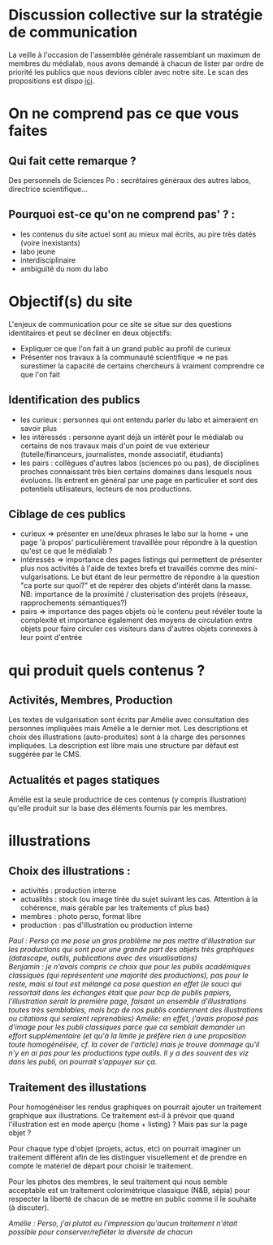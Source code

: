# Discussion collective sur la stratégie de communication

La veille à l'occasion de l'assemblée générale rassemblant un maximum de membres du médialab, nous avons demandé à chacun de lister par ordre de priorité les publics que nous devions cibler avec notre site.
Le scan des propositions est dispo [ici](combo-publics.pdf).

# On ne comprend pas ce que vous faites

## Qui fait cette remarque ?
Des personnels de Sciences Po : secrétaires généraux des autres labos, directrice scientifique...

## Pourquoi est-ce qu'on ne comprend pas' ? :
- les contenus du site actuel sont au mieux mal écrits, au pire très datés (voire inexistants)
- labo jeune
- interdisciplinaire
- ambiguïté du nom du labo

# Objectif(s) du site

L'enjeux de communication pour ce site se situe sur des questions identitaires et peut se décliner en deux objectifs:
- Expliquer ce que l'on fait à un grand public au profil de curieux
- Présenter nos travaux à la communauté scientifique
  => ne pas surestimer la capacité de certains chercheurs à vraiment comprendre ce que l'on fait

## Identification des publics
- les curieux : personnes qui ont entendu parler du labo et aimeraient en savoir plus 
- les intéressés : personne ayant déjà un intérêt pour le médialab ou certains de nos travaux mais d'un point de vue extérieur (tutelle/financeurs, journalistes, monde associatif, étudiants) 
- les pairs : collègues d'autres labos (sciences po ou pas), de disciplines proches connaissant très bien certains domaines dans lesquels nous évoluons. Ils entrent en général par une page en particulier et sont des potentiels utilisateurs, lecteurs de nos productions. 

## Ciblage de ces publics 
- curieux => présenter en une/deux phrases le labo sur la home + une page 'à propos' particulièrement travaillée pour répondre à la question qu'est ce que le médialab ?
- intéressés => importance des pages listings qui permettent de présenter plus nos activités à l'aide de textes brefs et travaillés comme des mini-vulgarisations. Le but étant de leur permettre de répondre à la question "ca porte sur quoi?" et de repérer des objets d'intérêt dans la masse.
NB: importance de la proximité / clusterisation des projets (réseaux, rapprochements sémantiques?)
- pairs => importance des pages objets où le contenu peut révéler toute la complexité et importance également des moyens de circulation entre objets pour faire circuler ces visiteurs dans d'autres objets connexes à leur point d'entrée


# qui produit quels contenus ?

## Activités, Membres, Production
Les textes de vulgarisation sont écrits par Amélie avec consultation des personnes impliquées mais Amélie a le dernier mot.
Les descriptions et choix des illustrations (auto-produites) sont à la charge des personnes impliquées. La description est libre mais une structure par défaut est suggérée par le CMS.

## Actualités et pages statiques
Amélie est la seule productrice de ces contenus (y compris illustration) qu'elle produit sur la base des éléments fournis par les membres.


# illustrations

## Choix des illustrations :

- activités : production interne
- actualités : stock (ou image tirée du sujet suivant les cas. Attention à la cohérence, mais gérable par les traitements cf plus bas)
- membres : photo perso, format libre
- production : pas d'illustration ou production interne

<i>Paul : Perso ça me pose un gros problème ne pas mettre d'illustration sur les productions qui sont pour une grande part des objets très graphiques (datascape, outils, publications avec des visualisations)<br/>
Benjamin : je n'avais compris ce choix que pour les publis académiques classiques (qui représentent une majorité des productions), pas pour le reste, mais si tout est mélangé ca pose question en effet (le souci qui ressortait dans les échanges était que pour bcp de publis papiers, l'illustration serait la première page, faisant un ensemble d'illustrations toutes très semblables, mais bcp de nos publis contiennent des illustrations ou citations qui seraient reprenables)
Amélie: en effet, j'avais proposé pas d'image pour les publi classiques parce que ca semblait demander un effort supplémentaire (et qu'à la limite je préfère rien à une proposition toute homogènéisée, cf. la cover de l'article) mais je trouve dommage qu'il n'y en ai pas pour les productions type outils. Il y a des souvent des viz dans les publi, on pourrait s'appuyer sur ça.</i>

## Traitement des illustations

Pour homogénéiser les rendus graphiques on pourrait ajouter un traitement graphique aux illustrations.
Ce traitement est-il à prévoir que quand l'illustration est en mode aperçu (home + listing) ? Mais pas sur la page objet ?

Pour chaque type d'objet (projets, actus, etc) on pourrait imaginer un traitement différent afin de les distinguer visuellement et de prendre en compte le matériel de départ pour choisir le traitement.

Pour les photos des membres, le seul traitement qui nous semble acceptable est un traitement colorimétrique classique (N&B, sépia) pour respecter la liberté de chacun de se mettre en public comme il le souhaite (à discuter). 

<i>Amélie : Perso, j'ai plutot eu l'impression qu'aucun traitement n'était possible pour conserver/refléter la diversité de chacun</i>
